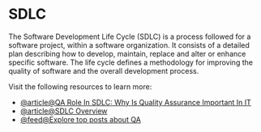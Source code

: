 # SDLC

The Software Development Life Cycle (SDLC) is a process followed for a software project, within a software organization. It consists of a detailed plan describing how to develop, maintain, replace and alter or enhance specific software. The life cycle defines a methodology for improving the quality of software and the overall development process.

Visit the following resources to learn more:

- [@article@QA Role In SDLC: Why Is Quality Assurance Important In IT](https://cadabra.studio/blog/why-is-quality-assurance-important-qa-role-in-sdlc/)
- [@article@SDLC Overview](https://www.tutorialspoint.com/sdlc/sdlc_overview.htm)
- [@feed@Explore top posts about QA](https://app.daily.dev/tags/qa?ref=roadmapsh)
